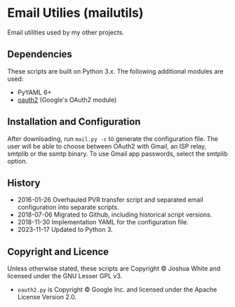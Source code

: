 # Email Utilies (mailutils)
Email utilities used by my other projects.

## Dependencies

These scripts are built on Python 3.x. The following additional modules are used:

* PyYAML 6+
* [oauth2](https://github.com/google/gmail-oauth2-tools/wiki/OAuth2DotPyRunThrough) (Google's OAuth2 module)

## Installation and Configuration

After downloading, run `mail.py -c` to generate the configuration file. The user will be able to choose between OAuth2 with Gmail, an ISP relay, smtplib or the ssmtp binary. To use Gmail app passwords, select the smtplib option.

## History

* 2016-01-26 Overhauled PVR transfer script and separated email configuration into separate scripts.
* 2018-07-06 Migrated to Github, including historical script versions.
* 2018-11-30 Implementation YAML for the configuration file.
* 2023-11-17 Updated to Python 3.

## Copyright and Licence

Unless otherwise stated, these scripts are Copyright © Joshua White and licensed under the GNU Lesser GPL v3.

* `oauth2.py` is Copyright © Google Inc. and licensed under the Apache License Version 2.0.
